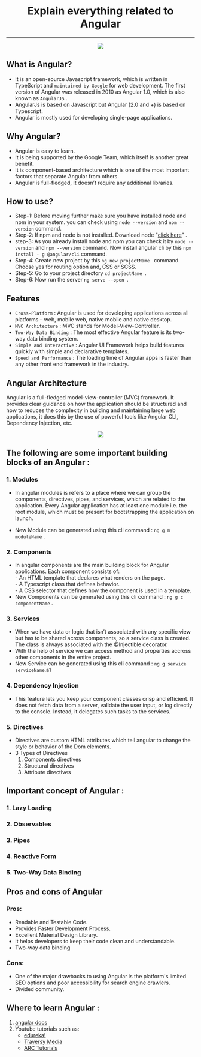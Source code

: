 <h1 align="center"> Explain everything related to Angular
</h1>

<hr>

<p align="center">
  <img  src="https://nx.dev/documentation/latest/shared/angular-logo.png">
</p>

## What is Angular?

- It is an open-source Javascript framework, which is written in TypeScript and `maintained by Google` for web development. The first version of Angular was released in 2010 as Angular 1.0, which is also known as `AngularJS` .
- AngularJs is based on Javascript but Angular (2.0 and +) is based on Typescript.
- Angular is mostly used for developing single-page applications.

## Why Angular?

- Angular is easy to learn.
- It is being supported by the Google Team, which itself is another great benefit.
- It is component-based architecture which is one of the most important factors that separate Angular from others.
- Angular is full-fledged, It doesn’t require any additional libraries.

## How to use?

- Step-1: Before moving further make sure you have installed node and npm in your system. you can check using `node --version` and `npm --version` command.
- Step-2: If npm and node is not installed. Download node "[click here](https://nodejs.org/en/download/)" .
- step-3: As you already install node and npm you can check it by `node --version` and `npm --version` command. Now install angular cli by this `npm install - g @angular/cli` command.
- Step-4: Create new project by this `ng new projectName ` command. Choose yes for routing option and, CSS or SCSS.
- Step-5: Go to your project directory `cd projectName `.
- Step-6: Now run the server `ng serve --open `.

## Features

- `Cross-Platform` : Angular is used for developing applications across all platforms – web, mobile web, native mobile and native desktop.
- `MVC Architecture` : MVC stands for Model-View-Controller.
- `Two-Way Data Binding` : The most effective Angular feature is its two-way data binding system.
- `Simple and Interactive` : Angular UI Framework helps build features quickly with simple and declarative templates.
- `Speed and Performance` : The loading time of Angular apps is faster than any other front end framework in the industry.

## Angular Architecture

Angular is a full-fledged model-view-controller (MVC) framework. It provides clear guidance on how the application should be structured and how to reduces the complexity in building and maintaining large web applications, it does this by the use of powerful tools like Angular CLI, Dependency Injection, etc.

<p align="center">
  <img  src="https://www.simplilearn.com/ice9/free_resources_article_thumb/Angular_Architecture-What_is_Angular.PNG">
</p>

## The following are some important building blocks of an Angular :

### 1. Modules

- In angular modules is refers to a place where we can group the components, directives, pipes, and services, which are related to the application. Every Angular application has at least one module i.e. the root module, which must be present for bootstrapping the application on launch.

- New Module can be generated using this cli command : `ng g m moduleName` .

### 2. Components

- In angular components are the main building block for Angular applications. Each component consists of:
  <div>
  - An HTML template that declares what renders on the page. <br>
  - A Typescript class that defines behavior. <br>
  - A CSS selector that defines how the component is used in a template. <br>
  </div>
- New Components can be generated using this cli command : `ng g c componentName` .

### 3. Services

- When we have data or logic that isn’t associated with any specific view but has to be shared across components, so a service class is created. The class is always associated with the @Injectible decorator.
- With the help of service we can access method and properties accross other components in the entire project.
- New Service can be generated using this cli command : `ng g service serviceName`.a1

### 4. Dependency Injection

- This feature lets you keep your component classes crisp and efficient. It does not fetch data from a server, validate the user input, or log directly to the console. Instead, it delegates such tasks to the services.

### 5. Directives

- Directives are custom HTML attributes which tell angular to change the style or behavior of the Dom elements.
- 3 Types of Directives
  1. Components directives
  2. Structural directives
  3. Attribute directives

## Important concept of Angular :

### 1. Lazy Loading

### 2. Observables

### 3. Pipes

### 4. Reactive Form

### 5. Two-Way Data Binding

## Pros and cons of Angular

### Pros:

- Readable and Testable Code.
- Provides Faster Development Process.
- Excellent Material Design Library.
- It helps developers to keep their code clean and understandable.
- Two-way data binding

### Cons:

- One of the major drawbacks to using Angular is the platform's limited SEO options and poor accessibility for search engine crawlers.
- Divided community.

## Where to learn Angular :

1. [angular docs](https://angular.io/docs)
2. Youtube tutorials such as:
   - [edureka!](https://www.youtube.com/watch?v=Ati-oip_HcU)
   - [Traversy Media](https://www.youtube.com/watch?v=3dHNOWTI7H8)
   - [ARC Tutorials](https://www.youtube.com/watch?v=vMUQNbzJqEU&list=PLp50dWW_m40WYX5tynzpPf0a3ZgjGT1bI)

